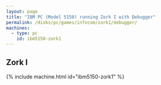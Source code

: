 ```yaml
---
layout: page
title: "IBM PC (Model 5150) running Zork I with Debugger"
permalink: /disks/pc/games/infocom/zork1/debugger/
machines:
  - type: pc
    id: ibm5150-zork1
---
```


Zork I
---

{% include machine.html id="ibm5150-zork1" %}
